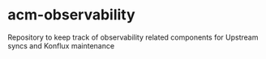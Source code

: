 # acm-observability
Repository to keep track of observability related components for Upstream syncs and Konflux maintenance
